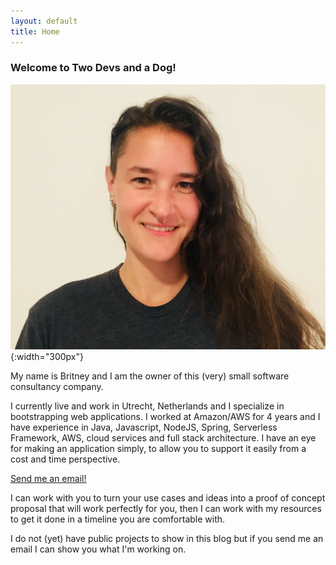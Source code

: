 ```yaml
---
layout: default
title: Home
---
```


<h3>Welcome to Two Devs and a Dog!</h3>

![Headshot](/assets/headshot.JPG){:width="300px"}

My name is Britney and I am the owner of this (very) small software consultancy company.

I currently live and work in Utrecht, Netherlands and I specialize in bootstrapping web applications. I worked at
Amazon/AWS for 4 years and I have experience in Java, Javascript, NodeJS, Spring, Serverless Framework, AWS, cloud services and full stack architecture. I have an eye for making an application simply, to allow you to support it easily from a cost and time perspective.

<a href="mailto:britney.devs@gmail.com">Send me an email!</a>

I can work with you to turn your use cases and ideas into a proof of concept proposal that will work perfectly for you, then I can work with my resources to get it done in a timeline you are comfortable with.

I do not (yet) have public projects to show in this blog but if you send me an email I can show you what I'm working on.

